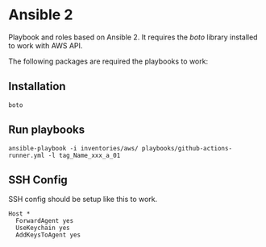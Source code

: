 # Ansible 2
Playbook and roles based on Ansible 2. It requires the *boto* library installed to work with AWS API.

The following packages are required the playbooks to work:

## Installation

```
boto
```

## Run playbooks

```
ansible-playbook -i inventories/aws/ playbooks/github-actions-runner.yml -l tag_Name_xxx_a_01
```

## SSH Config
SSH config should be setup like this to work.

```
Host *
  ForwardAgent yes
  UseKeychain yes
  AddKeysToAgent yes
```
